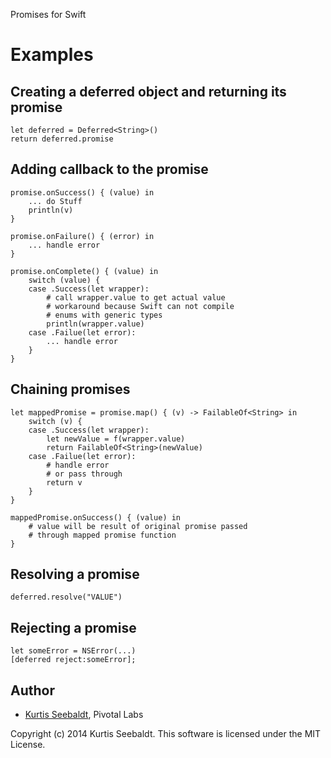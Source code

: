 Promises for Swift

# Examples

## Creating a deferred object and returning its promise 

    let deferred = Deferred<String>()
    return deferred.promise

## Adding callback to the promise

    promise.onSuccess() { (value) in
        ... do Stuff
        println(v)
    }

    promise.onFailure() { (error) in
        ... handle error
    }

    promise.onComplete() { (value) in
        switch (value) {
        case .Success(let wrapper):
            # call wrapper.value to get actual value
            # workaround because Swift can not compile
            # enums with generic types
            println(wrapper.value)
        case .Failue(let error):
            ... handle error
        }
    }


## Chaining promises

    let mappedPromise = promise.map() { (v) -> FailableOf<String> in
        switch (v) {
        case .Success(let wrapper):
            let newValue = f(wrapper.value)
            return FailableOf<String>(newValue)
        case .Failue(let error):
            # handle error
            # or pass through
            return v
        }
    }

    mappedPromise.onSuccess() { (value) in
        # value will be result of original promise passed
        # through mapped promise function
    }

## Resolving a promise
    deferred.resolve("VALUE")

## Rejecting a promise
    let someError = NSError(...)
    [deferred reject:someError];

## Author

* [Kurtis Seebaldt](mailto:kurtis@pivotallabs.com), Pivotal Labs

Copyright (c) 2014 Kurtis Seebaldt. This software is licensed under the MIT License.